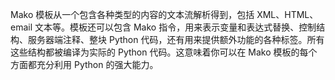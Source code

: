 Mako 模板从一个包含各种类型的内容的文本流解析得到，包括 XML、HTML、email 文本等。模板还可以包含 Mako 指令，用来表示变量和表达式替换、控制结构、服务器端注释、整块 Python 代码，还有用来提供额外功能的各种标签。所有这些结构都被编译为实际的 Python 代码。这意味着你可以在 Mako 模板的每个方面都充分利用 Python 的强大能力。
